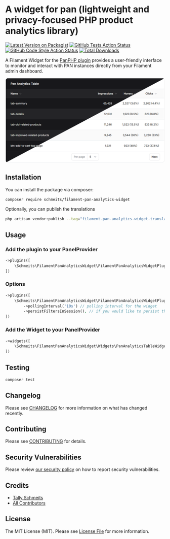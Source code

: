 # A widget for pan (lightweight and privacy-focused PHP product analytics library)

[![Latest Version on Packagist](https://img.shields.io/packagist/v/schmeits/filament-pan-analytics-widget.svg?style=flat-square)](https://packagist.org/packages/schmeits/filament-pan-analytics-widget)
[![GitHub Tests Action Status](https://img.shields.io/github/actions/workflow/status/schmeits/filament-pan-analytics-widget/run-tests.yml?branch=main&label=tests&style=flat-square)](https://github.com/schmeits/filament-pan-analytics-widget/actions?query=workflow%3Arun-tests+branch%3Amain)
[![GitHub Code Style Action Status](https://img.shields.io/github/actions/workflow/status/schmeits/filament-pan-analytics-widget/fix-php-code-styling.yml?branch=main&label=code%20style&style=flat-square)](https://github.com/schmeits/filament-pan-analytics-widget/actions?query=workflow%3A"Fix+PHP+code+styling"+branch%3Amain)
[![Total Downloads](https://img.shields.io/packagist/dt/schmeits/filament-pan-analytics-widget.svg?style=flat-square)](https://packagist.org/packages/schmeits/filament-pan-analytics-widget)

A Filament Widget for the [PanPHP plugin](https://github.com/panphp/pan) provides a user-friendly interface to monitor and interact with PAN instances directly from your Filament admin dashboard.

![example-screenshot.png](https://github.com/schmeits/filament-pan-analytics-widget/raw/main/docs-assets/screenshots/pan-analytics-widget.png)

## Installation

You can install the package via composer:

```bash
composer require schmeits/filament-pan-analytics-widget
```

Optionally, you can publish the translations
```bash
php artisan vendor:publish --tag="filament-pan-analytics-widget-translations"
```

## Usage

### Add the plugin to your PanelProvider
```php
->plugins([
    \Schmeits\FilamentPanAnalyticsWidget\FilamentPanAnalyticsWidgetPlugin::make()
])
```
### Options
```php
->plugins([
    \Schmeits\FilamentPanAnalyticsWidget\FilamentPanAnalyticsWidgetPlugin::make()
        ->pollingInterval('10s') // polling interval for the widget
        ->persistFiltersInSession(), // if you would like to persist the limit filter in the session
])
```

### Add the Widget to your PanelProvider
```php
->widgets([
    \Schmeits\FilamentPanAnalyticsWidget\Widgets\PanAnalyticsTableWidget::class, // <-- add this widget
])
```

## Testing

```bash
composer test
```

## Changelog

Please see [CHANGELOG](CHANGELOG.md) for more information on what has changed recently.

## Contributing

Please see [CONTRIBUTING](.github/CONTRIBUTING.md) for details.

## Security Vulnerabilities

Please review [our security policy](../../security/policy) on how to report security vulnerabilities.

## Credits

- [Tally Schmeits](https://github.com/schmeits)
- [All Contributors](../../contributors)

## License

The MIT License (MIT). Please see [License File](LICENSE.md) for more information.
